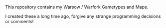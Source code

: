 This repository contains my Warsow / Warfork Gametypes and Maps.

I created these a long time ago, forgive any strange programming decisions or comments!
